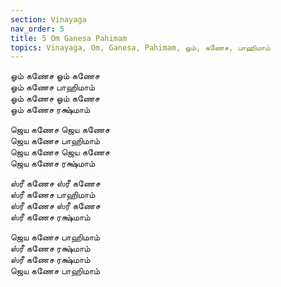 ```yaml
---
section: Vinayaga
nav_order: 5
title: 5 Om Ganesa Pahimam
topics: Vinayaga, Om, Ganesa, Pahimam, ஓம், கணேச, பாஹிமாம்
---
```

ஓம் கணேச ஓம் கணேச\
ஓம் கணேச பாஹிமாம்\
ஓம் கணேச ஓம் கணேச\
ஓம் கணேச ரக்ஷ்மாம்

ஜெய கணேச ஜெய கணேச\
ஜெய கணேச பாஹிமாம்\
ஜெய கணேச ஜெய கணேச\
ஜெய கணேச ரக்ஷ்மாம்

ஸ்ரீ கணேச ஸ்ரீ கணேச\
ஸ்ரீ கணேச பாஹிமாம்\
ஸ்ரீ கணேச ஸ்ரீ கணேச\
ஸ்ரீ கணேச ரக்ஷ்மாம்

ஜெய கணேச பாஹிமாம்\
ஸ்ரீ கணேச ரக்ஷ்மாம்\
ஸ்ரீ கணேச ரக்ஷ்மாம்\
ஜெய கணேச பாஹிமாம்



